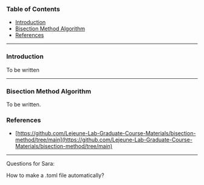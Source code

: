 ### Table of Contents
* [Introduction](#introduction)
* [Bisection Method Algorithm](#algo)
* [References](#references)
---

### Introduction

To be written

---

### Bisection Method Algorithm <a name="algo"></a>

To be written.


### References
* [https://github.com/Lejeune-Lab-Graduate-Course-Materials/bisection-method/tree/main](https://github.com/Lejeune-Lab-Graduate-Course-Materials/bisection-method/tree/main)

---
Questions for Sara:

How to make a .toml file automatically?
